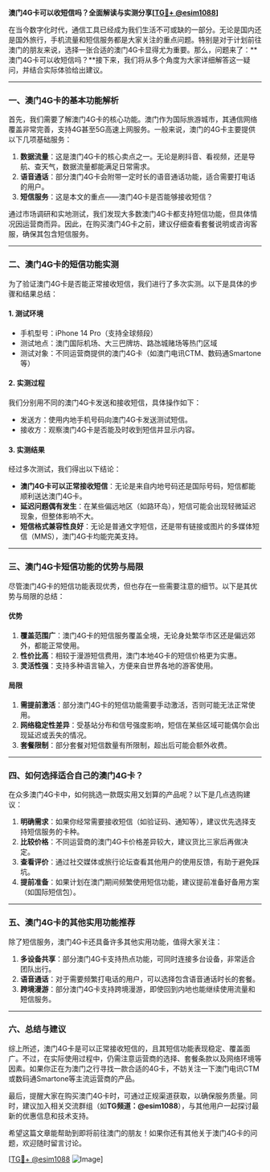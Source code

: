 **澳门4G卡可以收短信吗？全面解读与实测分享[[TG💪+ @esim1088](https://t.me/s/esim1088)]**

在当今数字化时代，通信工具已经成为我们生活不可或缺的一部分。无论是国内还是国外旅行，手机流量和短信服务都是大家关注的重点问题。特别是对于计划前往澳门的朋友来说，选择一张合适的澳门4G卡显得尤为重要。那么，问题来了：**澳门4G卡可以收短信吗？**接下来，我们将从多个角度为大家详细解答这一疑问，并结合实际体验给出建议。

---

### **一、澳门4G卡的基本功能解析**

首先，我们需要了解澳门4G卡的核心功能。澳门作为国际旅游城市，其通信网络覆盖非常完善，支持4G甚至5G高速上网服务。一般来说，澳门的4G卡主要提供以下几项基础服务：

1. **数据流量**：这是澳门4G卡的核心卖点之一。无论是刷抖音、看视频，还是导航、查天气，数据流量都能满足日常需求。
2. **语音通话**：部分澳门4G卡会附带一定时长的语音通话功能，适合需要打电话的用户。
3. **短信服务**：这是本文的重点——澳门4G卡是否能够接收短信？

通过市场调研和实地测试，我们发现大多数澳门4G卡都支持短信功能，但具体情况因运营商而异。因此，在购买澳门4G卡之前，建议仔细查看套餐说明或咨询客服，确保其包含短信服务。

---

### **二、澳门4G卡的短信功能实测**

为了验证澳门4G卡是否能正常接收短信，我们进行了多次实测。以下是具体的步骤和结果总结：

#### **1. 测试环境**
- 手机型号：iPhone 14 Pro（支持全球频段）
- 测试地点：澳门国际机场、大三巴牌坊、路氹城赌场等热门区域
- 测试对象：不同运营商提供的澳门4G卡（如澳门电讯CTM、数码通Smartone等）

#### **2. 实测过程**
我们分别用不同的澳门4G卡发送和接收短信，具体操作如下：
- 发送方：使用内地手机号码向澳门4G卡发送测试短信。
- 接收方：观察澳门4G卡是否能及时收到短信并显示内容。

#### **3. 实测结果**
经过多次测试，我们得出以下结论：
- **澳门4G卡可以正常接收短信**：无论是来自内地号码还是国际号码，短信都能顺利送达澳门4G卡。
- **延迟问题偶有发生**：在某些偏远地区（如路环岛），短信可能会出现轻微延迟现象，但整体影响不大。
- **短信格式兼容性良好**：无论是普通文字短信，还是带有链接或图片的多媒体短信（MMS），澳门4G卡均能完美支持。

---

### **三、澳门4G卡短信功能的优势与局限**

尽管澳门4G卡的短信功能表现优秀，但也存在一些需要注意的细节。以下是其优势与局限的总结：

#### **优势**
1. **覆盖范围广**：澳门4G卡的短信服务覆盖全境，无论身处繁华市区还是偏远郊外，都能正常使用。
2. **性价比高**：相较于漫游短信费用，澳门本地4G卡的短信价格更为实惠。
3. **灵活性强**：支持多种语言输入，方便来自世界各地的游客使用。

#### **局限**
1. **需提前激活**：部分澳门4G卡的短信功能需要手动激活，否则可能无法正常使用。
2. **网络稳定性差异**：受基站分布和信号强度影响，短信在某些区域可能偶尔会出现延迟或丢失的情况。
3. **套餐限制**：部分套餐对短信数量有所限制，超出后可能会额外收费。

---

### **四、如何选择适合自己的澳门4G卡？**

在众多澳门4G卡中，如何挑选一款既实用又划算的产品呢？以下是几点选购建议：

1. **明确需求**：如果你经常需要接收短信（如验证码、通知等），建议优先选择支持短信服务的卡种。
2. **比较价格**：不同运营商的澳门4G卡价格差异较大，建议货比三家后再做决定。
3. **查看评价**：通过社交媒体或旅行论坛查看其他用户的使用反馈，有助于避免踩坑。
4. **提前准备**：如果计划在澳门期间频繁使用短信功能，建议提前准备好备用方案（如国际短信包）。

---

### **五、澳门4G卡的其他实用功能推荐**

除了短信服务，澳门4G卡还具备许多其他实用功能，值得大家关注：

1. **多设备共享**：部分澳门4G卡支持热点功能，可同时连接多台设备，非常适合团队出行。
2. **语音通话**：对于需要频繁打电话的用户，可以选择包含语音通话时长的套餐。
3. **跨境漫游**：部分澳门4G卡支持跨境漫游，即使回到内地也能继续使用流量和短信服务。

---

### **六、总结与建议**

综上所述，澳门4G卡是可以正常接收短信的，且其短信功能表现稳定、覆盖面广。不过，在实际使用过程中，仍需注意运营商的选择、套餐条款以及网络环境等因素。如果你正在为澳门之行寻找一款合适的4G卡，不妨关注一下澳门电讯CTM或数码通Smartone等主流运营商的产品。

最后，提醒大家在购买澳门4G卡时，可通过正规渠道获取，以确保服务质量。同时，建议加入相关交流群组（如**TG频道：@esim1088**），与其他用户一起探讨最新的优惠信息和技术支持。

希望这篇文章能帮助到即将前往澳门的朋友！如果你还有其他关于澳门4G卡的问题，欢迎随时留言讨论。

[[TG💪+ @esim1088](https://t.me/s/esim1088) ![Image](https://i.postimg.cc/4NQfJmqS/Snipaste-2025-05-13-00-14-12.png)]